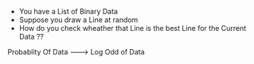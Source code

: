- You have a List of Binary Data  
- Suppose you draw a Line at random 
- How do you check wheather that Line is the best Line for the Current Data ??



Probablity Of Data ---> Log Odd of Data
